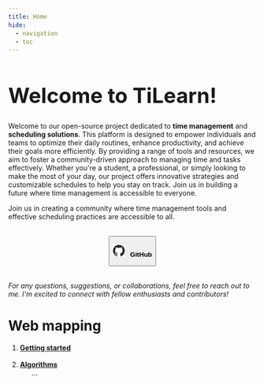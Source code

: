 ```yaml
---
title: Home
hide:
  - navigation
  - toc
---
```

<html>
<div class="homepage-background"></div>

  <h1 style="font-size: 3em;">Welcome to <strong>TiLearn</strong>!</h1>
  <p>
    Welcome to our open-source project dedicated to <strong>time management</strong> and <strong>scheduling solutions</strong>. This platform is designed to empower individuals and teams to optimize their daily routines, enhance productivity, and achieve their goals more efficiently. By providing a range of tools and resources, we aim to foster a community-driven approach to managing time and tasks effectively. Whether you're a student, a professional, or simply looking to make the most of your day, our project offers innovative strategies and customizable schedules to help you stay on track. Join us in building a future where time management is accessible to everyone.
  </p>
  <p>
    Join us in creating a community where time management tools and effective scheduling practices are accessible to all.
  </p>
  <br/>
  <center><a href="https://github.com/Bancie/TiLearn">
      <button class="button-29" role="button"><p style="word-spacing: 5px;"><img src="stylesheets/github-mark.png" alt="GitHub Logo" style="width: 25px; height: 25px; margin-right: 10px;"><strong>GitHub</strong></p></button>
  </a></center>
  <br/>
  <!--- <h2>Web mapping</h2> --->
  <p><em>For any questions, suggestions, or collaborations, feel free to reach out to me. I'm excited to connect with fellow enthusiasts and contributors!</em></p>
  
  <h1><strong>Web mapping</strong></h1>

<ol class="circle-list">
  <li><strong><a href="start/">Getting started</a></strong>
  </li>
  <br>
  <li><strong><a href="al/">Algorithms</a></strong>
    <ul>
      ...
    </ul>
  </li>
</ol>

</html>